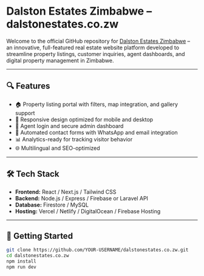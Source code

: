 # Dalston Estates Zimbabwe – dalstonestates.co.zw

Welcome to the official GitHub repository for [Dalston Estates Zimbabwe](https://dalstonestates.co.zw) – an innovative, full-featured real estate website platform developed to streamline property listings, customer inquiries, agent dashboards, and digital property management in Zimbabwe.

---

## 🔍 Features

- 🏠 Property listing portal with filters, map integration, and gallery support
- 📱 Responsive design optimized for mobile and desktop
- 🔐 Agent login and secure admin dashboard
- 📨 Automated contact forms with WhatsApp and email integration
- 📊 Analytics-ready for tracking visitor behavior
- 🌐 Multilingual and SEO-optimized

---

## 🛠 Tech Stack

- **Frontend:** React / Next.js / Tailwind CSS
- **Backend:** Node.js / Express / Firebase or Laravel API
- **Database:** Firestore / MySQL
- **Hosting:** Vercel / Netlify / DigitalOcean / Firebase Hosting

---

## 🚀 Getting Started

```bash
git clone https://github.com/YOUR-USERNAME/dalstonestates.co.zw.git
cd dalstonestates.co.zw
npm install
npm run dev
